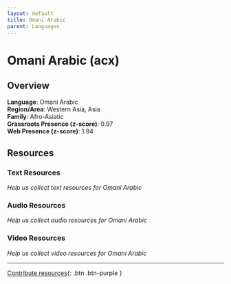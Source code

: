 ```yaml
---
layout: default
title: Omani Arabic
parent: Languages
---
```


# Omani Arabic (acx)

## Overview

**Language**: Omani Arabic  
**Region/Area**: Western Asia, Asia  
**Family**: Afro-Asiatic  
**Grassroots Presence (z-score)**: 0.97  
**Web Presence (z-score)**: 1.94  

## Resources

### Text Resources
*Help us collect text resources for Omani Arabic*

### Audio Resources
*Help us collect audio resources for Omani Arabic*

### Video Resources
*Help us collect video resources for Omani Arabic*

---

[Contribute resources](https://forms.office.com/e/1SfLJx3u1r){: .btn .btn-purple }
